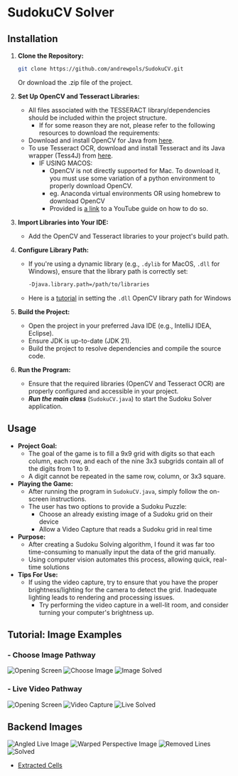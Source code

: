 # SudokuCV Solver

## Installation

1. **Clone the Repository:**
   ```bash
   git clone https://github.com/andrewpols/SudokuCV.git
   ```
   Or download the .zip file of the project.


2. **Set Up OpenCV and Tesseract Libraries:**
    - All files associated with the TESSERACT library/dependencies should be included within the project structure.
      - If for some reason they are not, please refer to the following resources to download the requirements:
    - Download and install OpenCV for Java from [here](https://opencv.org/releases/).
    - To use Tesseract OCR, download and install Tesseract and its Java wrapper (Tess4J) from [here](https://github.com/nguyenq/tess4j).
      - IF USING MACOS:
        - OpenCV is not directly supported for Mac. To download it, you must use some variation of a python environment
          to properly download OpenCV. 
        - eg. Anaconda virtual environments OR using homebrew to download OpenCV
        - Provided is [a link](https://youtu.be/68IrlXObQyE?si=Y83KjDtdZ6bgENfZ) to a YouTube guide on how to do so.

3. **Import Libraries into Your IDE:**
    - Add the OpenCV and Tesseract libraries to your project's build path.

4. **Configure Library Path:**
    - If you're using a dynamic library (e.g., `.dylib` for MacOS, `.dll` for Windows), ensure that the library path is correctly set:
      ```bash
      -Djava.library.path=/path/to/libraries
      ```
    - Here is a [tutorial](https://youtu.be/IpYZEOJZK6U?si=qU-kgztEO44rDWNi) in setting the `.dll` OpenCV library path for Windows

5. **Build the Project:**
    - Open the project in your preferred Java IDE (e.g., IntelliJ IDEA, Eclipse).
    - Ensure JDK is up-to-date (JDK 21).
    - Build the project to resolve dependencies and compile the source code.

6. **Run the Program:**
    - Ensure that the required libraries (OpenCV and Tesseract OCR) are properly configured and accessible in your project.
    - ***Run the main class*** (`SudokuCV.java`) to start the Sudoku Solver application.

## Usage

- **Project Goal:**
    - The goal of the game is to fill a 9x9 grid with digits so that each column, each row, and each of the nine 3x3 subgrids contain all of the digits from 1 to 9.
    - A digit cannot be repeated in the same row, column, or 3x3 square.
- **Playing the Game:**
  - After running the program in `SudokuCV.java`, simply follow the on-screen instructions.
  - The user has two options to provide a Sudoku Puzzle:
    - Choose an already existing image of a Sudoku grid on their device
    - Allow a Video Capture that reads a Sudoku grid in real time
- **Purpose:**
  - After creating a Sudoku Solving algorithm, I found it was far too time-consuming to manually
    input the data of the grid manually. 
  - Using computer vision automates this process, allowing quick, real-time solutions
- **Tips For Use:**
  - If using the video capture, try to ensure that you have the proper brightness/lighting for the camera
    to detect the grid. Inadequate lighting leads to rendering and processing issues.
    - Try performing the video capture in a well-lit room, and consider turning your computer's brightness up.

## Tutorial: Image Examples

### - Choose Image Pathway
![Opening Screen](docs/images/sudokucv.png)
![Choose Image](docs/images/chooseImg.png)
![Image Solved](docs/images/imgSolved.png)

### - Live Video Pathway
![Opening Screen](docs/images/sudokucv.png)
![Video Capture](docs/images/liveImg.png)
![Live Solved](docs/images/liveSolved.png)

## Backend Images
![Angled Live Image](docs/images/angledLive.png)
![Warped Perspective Image](docs/images/stream_img.jpg)
![Removed Lines](docs/images/rmv.jpg)
![Solved](docs/images/solved.png)
- [Extracted Cells](./docs/data/cells)


